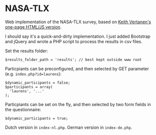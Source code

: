 NASA-TLX
========

Web implementation of the NASA-TLX survey, based on [Keith Vertanen's one-page HTML/JS version](http://www.keithv.com/software/nasatlx/).

I should say it's a quick-and-dirty implementation. I just added Bootstrap and jQuery and wrote a PHP script to process the results in csv files. 


Set the results folder:
```
$results_folder_path = 'results'; // best kept outside www root
```

Particpiants can be preconfigured, and then selected by GET parameter (e.g. `index.php?id=laurens`):
```
$dynamic_participants = false;
$participants = array(
  'laurens', '...'
);
```

Particpiants can be set on the fly, and then selected by two form fields in the questionnaire:
```
$dynamic_participants = true;
```

Dutch version in `index-nl.php`.
German version in `index-de.php`.
